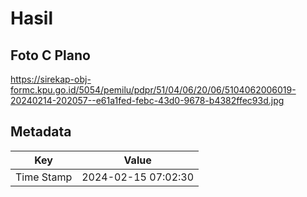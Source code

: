 # Hasil

## Foto C Plano

https://sirekap-obj-formc.kpu.go.id/5054/pemilu/pdpr/51/04/06/20/06/5104062006019-20240214-202057--e61a1fed-febc-43d0-9678-b4382ffec93d.jpg


## Metadata

| Key        | Value               |
| ---------- | ------------------- |
| Time Stamp | 2024-02-15 07:02:30 |



